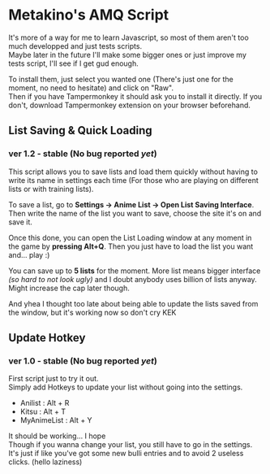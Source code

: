 # Metakino's AMQ Script
It's more of a way for me to learn Javascript, so most of them aren't too much developped and just tests scripts.  
Maybe later in the future I'll make some bigger ones or just improve my tests script, I'll see if I get gud enough.

To install them, just select you wanted one (There's just one for the moment, no need to hesitate) and click on "Raw".  
Then if you have Tampermonkey it should ask you to install it directly. If you don't, download Tampermonkey extension on your browser beforehand.


## List Saving & Quick Loading

### ver 1.2 - stable (No bug reported *yet*)
 
This script allows you to save lists and load them quickly without having to write its name in settings each time (For those who are playing on different lists or with training lists).

To save a list, go to **Settings -> Anime List -> Open List Saving Interface**. Then write the name of the list you want to save, choose the site it's on and save it.

Once this done, you can open the List Loading window at any moment in the game by **pressing Alt+Q**. Then you just have to load the list you want and... play :)

You can save up to **5 lists** for the moment. More list means bigger interface *(so hard to not look ugly)* and I doubt anybody uses billion of lists anyway. Might increase the cap later though.

And yhea I thought too late about being able to update the lists saved from the window, but it's working now so don't cry KEK


## Update Hotkey

### ver 1.0 - stable (No bug reported *yet*)

First script just to try it out.  
Simply add Hotkeys to update your list without going into the settings.

- Anilist : Alt + R
- Kitsu : Alt + T
- MyAnimeList : Alt + Y

It should be working... I hope    
Though if you wanna change your list, you still have to go in the settings. It's just if like you've got some new bulli entries and to avoid 2 useless clicks. (hello laziness)
